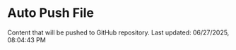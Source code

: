 # Auto Push File

Content that will be pushed to GitHub repository.
Last updated: 06/27/2025, 08:04:43 PM